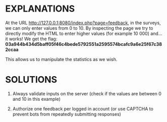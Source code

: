 # EXPLANATIONS

At the URL http://127.0.0.1:8080/index.php?page=feedback, in the surveys, we can only enter values from 0 to 10. By inspecting the page we try to directly modify the HTML to enter higher values (for example 10 000) and... it works! We get the flag: **03a944b434d5baff05f46c4bede5792551a2595574bcafc9a6e25f67c382ccaa**

This allows us to manipulate the statistics as we wish.

# SOLUTIONS

1. Always validate inputs on the server (check if the values are between 0 and 10 in this example)

2. Authorize one feedback per logged in account (or use CAPTCHA to prevent bots from repeatedly submitting responses)